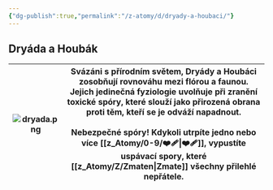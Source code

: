 ```yaml
---
{"dg-publish":true,"permalink":"/z-atomy/d/dryady-a-houbaci/"}
---
```


## Dryáda a Houbák

| ![dryada.png](/img/user/z_img/dryada.png) | Svázáni s přírodním světem, Dryády a Houbáci zosobňují rovnováhu mezi flórou a faunou. Jejich jedinečná fyziologie uvolňuje při zranění toxické spóry, které slouží jako přirozená obrana proti těm, kteří se je odváží napadnout.<br><br>**Nebezpečné spóry!** Kdykoli utrpíte jedno nebo více [[z_Atomy/0-9/❤️‍🩹\|❤️‍🩹]], vypustíte uspávací spory, které [[z_Atomy/Z/Zmaten\|Zmate]] všechny přilehlé nepřátele. |
| --------------- | ------------------------------------------------------------------------------------------------------------------------------------------------------------------------------------------------------------------------------------------------------------------------------------------------------------------------------------------------------------------------------------------ |
